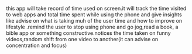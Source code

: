 this app will take record of time used on screen.it will track the time visited to web apps and total time spent while using the phone  and give insights  like advise on what is taking muh of the user time and how to improve on lifestyle .remind the user to stop using phone and go jog,read a book, a bible app or something constructive.notices the time taken on funny videos,random shift from one video to another(it can advise on concentration and focus)
